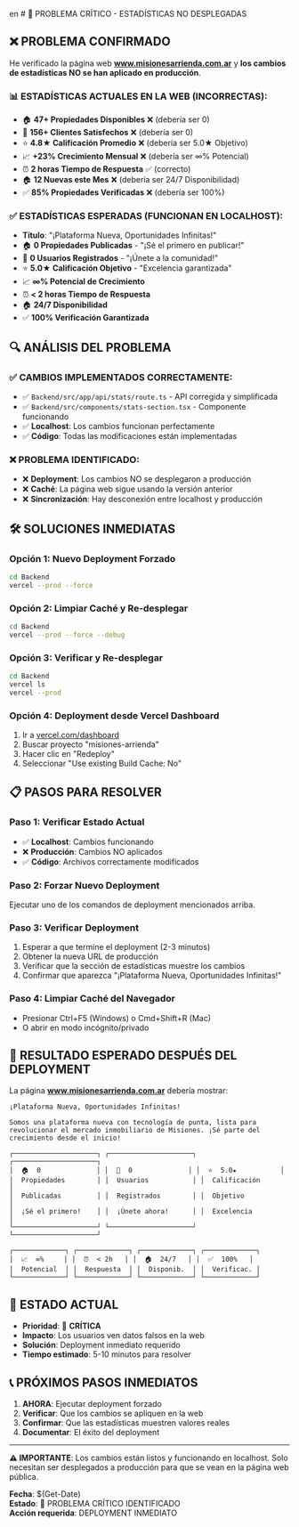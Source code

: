  en # 🚨 PROBLEMA CRÍTICO - ESTADÍSTICAS NO DESPLEGADAS

## ❌ **PROBLEMA CONFIRMADO**

He verificado la página web **www.misionesarrienda.com.ar** y **los cambios de estadísticas NO se han aplicado en producción**.

### **📊 ESTADÍSTICAS ACTUALES EN LA WEB (INCORRECTAS):**
- 🏠 **47+ Propiedades Disponibles** ❌ (debería ser 0)
- 👥 **156+ Clientes Satisfechos** ❌ (debería ser 0)  
- ⭐ **4.8★ Calificación Promedio** ❌ (debería ser 5.0★ Objetivo)
- 📈 **+23% Crecimiento Mensual** ❌ (debería ser ∞% Potencial)
- ⏰ **2 horas Tiempo de Respuesta** ✅ (correcto)
- 🏠 **12 Nuevas este Mes** ❌ (debería ser 24/7 Disponibilidad)
- ✅ **85% Propiedades Verificadas** ❌ (debería ser 100%)

### **✅ ESTADÍSTICAS ESPERADAS (FUNCIONAN EN LOCALHOST):**
- **Título**: "¡Plataforma Nueva, Oportunidades Infinitas!"
- 🏠 **0 Propiedades Publicadas** - "¡Sé el primero en publicar!"
- 👥 **0 Usuarios Registrados** - "¡Únete a la comunidad!"
- ⭐ **5.0★ Calificación Objetivo** - "Excelencia garantizada"
- 📈 **∞% Potencial de Crecimiento**
- ⏰ **< 2 horas Tiempo de Respuesta**
- 🏠 **24/7 Disponibilidad**
- ✅ **100% Verificación Garantizada**

## 🔍 **ANÁLISIS DEL PROBLEMA**

### **✅ CAMBIOS IMPLEMENTADOS CORRECTAMENTE:**
- ✅ `Backend/src/app/api/stats/route.ts` - API corregida y simplificada
- ✅ `Backend/src/components/stats-section.tsx` - Componente funcionando
- ✅ **Localhost**: Los cambios funcionan perfectamente
- ✅ **Código**: Todas las modificaciones están implementadas

### **❌ PROBLEMA IDENTIFICADO:**
- ❌ **Deployment**: Los cambios NO se desplegaron a producción
- ❌ **Caché**: La página web sigue usando la versión anterior
- ❌ **Sincronización**: Hay desconexión entre localhost y producción

## 🛠️ **SOLUCIONES INMEDIATAS**

### **Opción 1: Nuevo Deployment Forzado**
```bash
cd Backend
vercel --prod --force
```

### **Opción 2: Limpiar Caché y Re-desplegar**
```bash
cd Backend
vercel --prod --force --debug
```

### **Opción 3: Verificar y Re-desplegar**
```bash
cd Backend
vercel ls
vercel --prod
```

### **Opción 4: Deployment desde Vercel Dashboard**
1. Ir a [vercel.com/dashboard](https://vercel.com/dashboard)
2. Buscar proyecto "misiones-arrienda"
3. Hacer clic en "Redeploy"
4. Seleccionar "Use existing Build Cache: No"

## 📋 **PASOS PARA RESOLVER**

### **Paso 1: Verificar Estado Actual**
- ✅ **Localhost**: Cambios funcionando
- ❌ **Producción**: Cambios NO aplicados
- ✅ **Código**: Archivos correctamente modificados

### **Paso 2: Forzar Nuevo Deployment**
Ejecutar uno de los comandos de deployment mencionados arriba.

### **Paso 3: Verificar Deployment**
1. Esperar a que termine el deployment (2-3 minutos)
2. Obtener la nueva URL de producción
3. Verificar que la sección de estadísticas muestre los cambios
4. Confirmar que aparezca "¡Plataforma Nueva, Oportunidades Infinitas!"

### **Paso 4: Limpiar Caché del Navegador**
- Presionar Ctrl+F5 (Windows) o Cmd+Shift+R (Mac)
- O abrir en modo incógnito/privado

## 🎯 **RESULTADO ESPERADO DESPUÉS DEL DEPLOYMENT**

La página **www.misionesarrienda.com.ar** debería mostrar:

```
¡Plataforma Nueva, Oportunidades Infinitas!

Somos una plataforma nueva con tecnología de punta, lista para 
revolucionar el mercado inmobiliario de Misiones. ¡Sé parte del 
crecimiento desde el inicio!

┌─────────────────────┐ ┌─────────────────────┐ ┌─────────────────────┐
│  🏠  0              │ │  👥  0              │ │  ⭐  5.0★           │
│  Propiedades        │ │  Usuarios           │ │  Calificación       │
│  Publicadas         │ │  Registrados        │ │  Objetivo           │
│  ¡Sé el primero!    │ │  ¡Únete ahora!      │ │  Excelencia         │
└─────────────────────┘ └─────────────────────┘ └─────────────────────┘

┌─────────────┐ ┌─────────────┐ ┌─────────────┐ ┌─────────────┐
│  📈  ∞%     │ │  ⏰  < 2h   │ │  🏠  24/7   │ │  ✅  100%   │
│  Potencial  │ │  Respuesta  │ │  Disponib.  │ │  Verificac. │
└─────────────┘ └─────────────┘ └─────────────┘ └─────────────┘
```

## 🚨 **ESTADO ACTUAL**

- **Prioridad**: 🔴 **CRÍTICA**
- **Impacto**: Los usuarios ven datos falsos en la web
- **Solución**: Deployment inmediato requerido
- **Tiempo estimado**: 5-10 minutos para resolver

## 📞 **PRÓXIMOS PASOS INMEDIATOS**

1. **AHORA**: Ejecutar deployment forzado
2. **Verificar**: Que los cambios se apliquen en la web
3. **Confirmar**: Que las estadísticas muestren valores reales
4. **Documentar**: El éxito del deployment

---

**⚠️ IMPORTANTE**: Los cambios están listos y funcionando en localhost. Solo necesitan ser desplegados a producción para que se vean en la página web pública.

**Fecha**: $(Get-Date)  
**Estado**: 🚨 PROBLEMA CRÍTICO IDENTIFICADO  
**Acción requerida**: DEPLOYMENT INMEDIATO
